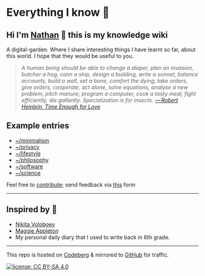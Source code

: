 # Everything I know 🌱

## Hi I'm [Nathan](https://polarhive.ml/) 👋 this is my knowledge wiki

A digital-garden. Where I share interesting things I have learnt so far, about this world. I hope that they would be useful to you.

> *A human being should be able to change a diaper, plan an invasion, butcher a hog, conn a ship, design a building, write a sonnet, balance accounts, build a wall, set a bone, comfort the dying, take orders, give orders, cooperate, act alone, solve equations, analyse a new problem, pitch manure, program a computer, cook a tasty meal, fight efficiently, die gallantly. Specialization is for insects. [— Robert Heinlein, Time Enough for Love](https://en.m.wikipedia.org/wiki/Competent_man)*

## Example entries

- [~/minimalism](lifestyle/minimalism.md)
- [~/privacy](tech/privacy.md)
- [~/lifestyle](lifestyle)
- [~/philosophy](lifestyle/philosophy.md)
- [~/software](tech/software.md)
- [~/science](science)

Feel free to [contribute](mailto:polarhive@protonmail.com?subject=garden-entry&body=hey%20i%20found%20a%20cool%20thing%20i'd%20like%20you%20to%20feature%20in%20this%20repo%2C%20but%20don't%20know%20git%20or%20nerdy%20computer%20stuff%20%3A); send feedback via [this](https://polarhive.ml/contact/) form

---

## Inspired by 👀

- [Nikita Voloboev](https://wiki.nikitavoloboev.xyz/)
- [Maggie Appleton](https://maggieappleton.com/garden)
- My personal daily diary that I used to write back in 6th grade.

---
This repo is hosted on [Codeberg](https://polarhive.ml/knowledge) & mirrored to [GitHub](https://polarhive.ml/github) for traffic.

[![license: CC BY-SA 4.0](https://polarhive.ml/assets/badges/cc-by-sa-4.svg)](https://creativecommons.org/licenses/by-sa/4.0/)
